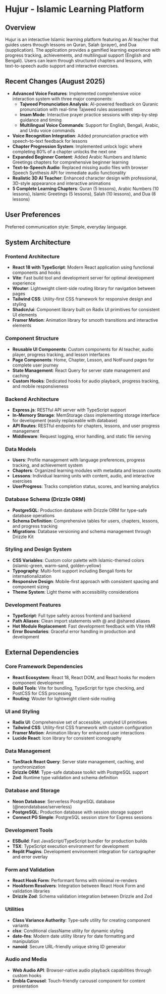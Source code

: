 # Hujur - Islamic Learning Platform

## Overview

Hujur is an interactive Islamic learning platform featuring an AI teacher that guides users through lessons on Quran, Salah (prayer), and Dua (supplication). The application provides a gamified learning experience with progress tracking, achievements, and multilingual support (English and Bengali). Users can learn through structured chapters and lessons, with text-to-speech audio support and interactive exercises.

## Recent Changes (August 2025)

- **Advanced Voice Features**: Implemented comprehensive voice interaction system with three major components:
  - **Tajweed Pronunciation Analysis**: AI-powered feedback on Quranic pronunciation with real-time Tajweed rules assessment
  - **Imam Mode**: Interactive prayer practice sessions with step-by-step guidance and timing
  - **Multilingual Voice Commands**: Support for English, Bengali, Arabic, and Urdu voice commands
- **Voice Recognition Integration**: Added pronunciation practice with speech-to-text feedback for lessons
- **Chapter Progression System**: Implemented unlock logic where completing 80% of a chapter unlocks the next one
- **Expanded Beginner Content**: Added Arabic Numbers and Islamic Greetings chapters for comprehensive beginner learning
- **Text-to-Speech Audio**: Replaced missing audio files with browser Speech Synthesis API for immediate audio functionality
- **Realistic 3D AI Teacher**: Enhanced character design with professional, 3D-style appearance and interactive animations
- **5 Complete Learning Chapters**: Quran (5 lessons), Arabic Numbers (10 lessons), Islamic Greetings (5 lessons), Salah (10 lessons), and Dua (8 lessons)

## User Preferences

Preferred communication style: Simple, everyday language.

## System Architecture

### Frontend Architecture
- **React 18 with TypeScript**: Modern React application using functional components and hooks
- **Vite**: Fast build tool and development server for optimal development experience
- **Wouter**: Lightweight client-side routing library for navigation between pages
- **Tailwind CSS**: Utility-first CSS framework for responsive design and styling
- **Shadcn/ui**: Component library built on Radix UI primitives for consistent UI elements
- **Framer Motion**: Animation library for smooth transitions and interactive elements

### Component Structure
- **Reusable UI Components**: Custom components for AI teacher, audio player, progress tracking, and lesson interfaces
- **Page Components**: Home, Chapter, Lesson, and NotFound pages for complete user journey
- **State Management**: React Query for server state management and caching
- **Custom Hooks**: Dedicated hooks for audio playback, progress tracking, and mobile responsiveness

### Backend Architecture
- **Express.js**: RESTful API server with TypeScript support
- **In-Memory Storage**: MemStorage class implementing storage interface for development (easily replaceable with database)
- **API Routes**: RESTful endpoints for chapters, lessons, and user progress management
- **Middleware**: Request logging, error handling, and static file serving

### Data Models
- **Users**: Profile management with language preferences, progress tracking, and achievement system
- **Chapters**: Organized learning modules with metadata and lesson counts
- **Lessons**: Individual learning units with content, audio, and interactive exercises
- **UserProgress**: Tracks completion status, scores, and learning analytics

### Database Schema (Drizzle ORM)
- **PostgreSQL**: Production database with Drizzle ORM for type-safe database operations
- **Schema Definition**: Comprehensive tables for users, chapters, lessons, and progress tracking
- **Migrations**: Database versioning and schema management through Drizzle Kit

### Styling and Design System
- **CSS Variables**: Custom color palette with Islamic-themed colors (islamic-green, warm-sand, golden-yellow)
- **Typography**: Multi-font support including Bengali fonts for internationalization
- **Responsive Design**: Mobile-first approach with consistent spacing and component sizing
- **Theme System**: Light theme with accessibility considerations

### Development Features
- **TypeScript**: Full type safety across frontend and backend
- **Path Aliases**: Clean import statements with @ and @shared aliases
- **Hot Module Replacement**: Fast development feedback with Vite HMR
- **Error Boundaries**: Graceful error handling in production and development

## External Dependencies

### Core Framework Dependencies
- **React Ecosystem**: React 18, React DOM, and React hooks for modern component development
- **Build Tools**: Vite for bundling, TypeScript for type checking, and PostCSS for CSS processing
- **Routing**: Wouter for lightweight client-side routing

### UI and Styling
- **Radix UI**: Comprehensive set of accessible, unstyled UI primitives
- **Tailwind CSS**: Utility-first CSS framework with custom configuration
- **Framer Motion**: Animation library for enhanced user interactions
- **Lucide React**: Icon library for consistent iconography

### Data Management
- **TanStack React Query**: Server state management, caching, and synchronization
- **Drizzle ORM**: Type-safe database toolkit with PostgreSQL support
- **Zod**: Runtime type validation and schema definition

### Database and Storage
- **Neon Database**: Serverless PostgreSQL database (@neondatabase/serverless)
- **PostgreSQL**: Production database with session storage support
- **Connect PG Simple**: PostgreSQL session store for Express sessions

### Development Tools
- **ESBuild**: Fast JavaScript/TypeScript bundler for production builds
- **TSX**: TypeScript execution environment for development
- **Replit Plugins**: Development environment integration for cartographer and error overlay

### Form and Validation
- **React Hook Form**: Performant forms with minimal re-renders
- **Hookform Resolvers**: Integration between React Hook Form and validation libraries
- **Drizzle Zod**: Schema validation integration between Drizzle and Zod

### Utilities
- **Class Variance Authority**: Type-safe utility for creating component variants
- **clsx**: Conditional className utility for dynamic styling
- **date-fns**: Modern date utility library for date formatting and manipulation
- **nanoid**: Secure URL-friendly unique string ID generator

### Audio and Media
- **Web Audio API**: Browser-native audio playback capabilities through custom hooks
- **Embla Carousel**: Touch-friendly carousel component for content presentation